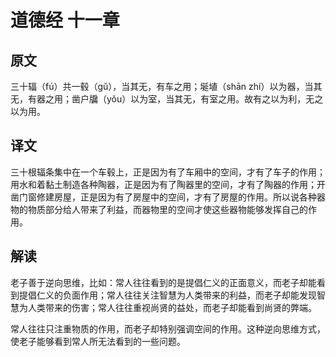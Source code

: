 # 道德经 十一章

## 原文

三十辐（fú）共一毂（gǔ），当其无，有车之用；埏埴（shān zhí）以为器，当其无，有器之用；凿户牖（yǒu）以为室，当其无，有室之用。故有之以为利，无之以为用。

## 译文

三十根辐条集中在一个车毂上，正是因为有了车厢中的空间，才有了车子的作用；用水和着黏土制造各种陶器，正是因为有了陶器里的空间，才有了陶器的作用；开凿门窗修建房屋，正是因为有了房屋中的空间，才有了房屋的作用。所以说各种器物的物质部分给人带来了利益，而器物里的空间才使这些器物能够发挥自己的作用。

## 解读

老子善于逆向思维，比如：常人往往看到的是提倡仁义的正面意义，而老子却能看到提倡仁义的负面作用；常人往往关注智慧为人类带来的利益，而老子却能发现智慧为人类带来的伤害；常人往往重视尚贤的益处，而老子却能看到尚贤的弊端。

常人往往只注重物质的作用，而老子却特别强调空间的作用。这种逆向思维方式，使老子能够看到常人所无法看到的一些问题。
